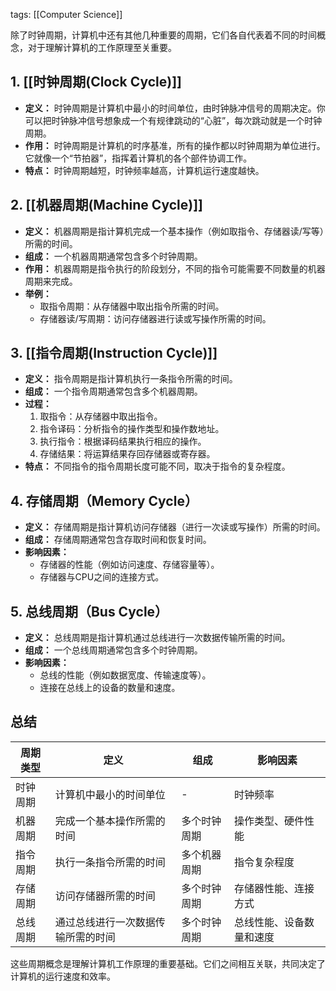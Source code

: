 tags: [[Computer Science]]

除了时钟周期，计算机中还有其他几种重要的周期，它们各自代表着不同的时间概念，对于理解计算机的工作原理至关重要。

## 1. [[时钟周期(Clock Cycle)]]

- **定义：** 时钟周期是计算机中最小的时间单位，由时钟脉冲信号的周期决定。你可以把时钟脉冲信号想象成一个有规律跳动的“心脏”，每次跳动就是一个时钟周期。
- **作用：** 时钟周期是计算机的时序基准，所有的操作都以时钟周期为单位进行。它就像一个“节拍器”，指挥着计算机的各个部件协调工作。
- **特点：** 时钟周期越短，时钟频率越高，计算机运行速度越快。

## 2. [[机器周期(Machine Cycle)]]

- **定义：** 机器周期是指计算机完成一个基本操作（例如取指令、存储器读/写等）所需的时间。
- **组成：** 一个机器周期通常包含多个时钟周期。
- **作用：** 机器周期是指令执行的阶段划分，不同的指令可能需要不同数量的机器周期来完成。
- **举例：**
    - 取指令周期：从存储器中取出指令所需的时间。
    - 存储器读/写周期：访问存储器进行读或写操作所需的时间。

## 3. [[指令周期(Instruction Cycle)]]

- **定义：** 指令周期是指计算机执行一条指令所需的时间。
- **组成：** 一个指令周期通常包含多个机器周期。
- **过程：**
    1. 取指令：从存储器中取出指令。
    2. 指令译码：分析指令的操作类型和操作数地址。
    3. 执行指令：根据译码结果执行相应的操作。
    4. 存储结果：将运算结果存回存储器或寄存器。
- **特点：** 不同指令的指令周期长度可能不同，取决于指令的复杂程度。

## 4. 存储周期（Memory Cycle）

- **定义：** 存储周期是指计算机访问存储器（进行一次读或写操作）所需的时间。
- **组成：** 存储周期通常包含存取时间和恢复时间。
- **影响因素：**
    - 存储器的性能（例如访问速度、存储容量等）。
    - 存储器与CPU之间的连接方式。

## 5. 总线周期（Bus Cycle）

- **定义：** 总线周期是指计算机通过总线进行一次数据传输所需的时间。
- **组成：** 一个总线周期通常包含多个时钟周期。
- **影响因素：**
    - 总线的性能（例如数据宽度、传输速度等）。
    - 连接在总线上的设备的数量和速度。

## 总结

|周期类型|定义|组成|影响因素|
|---|---|---|---|
|时钟周期|计算机中最小的时间单位|-|时钟频率|
|机器周期|完成一个基本操作所需的时间|多个时钟周期|操作类型、硬件性能|
|指令周期|执行一条指令所需的时间|多个机器周期|指令复杂程度|
|存储周期|访问存储器所需的时间|多个时钟周期|存储器性能、连接方式|
|总线周期|通过总线进行一次数据传输所需的时间|多个时钟周期|总线性能、设备数量和速度|

这些周期概念是理解计算机工作原理的重要基础。它们之间相互关联，共同决定了计算机的运行速度和效率。
